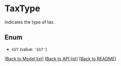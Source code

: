 # TaxType

Indicates the type of tax.

## Enum

* `GST` (value: `'GST'`)

[[Back to Model list]](../README.md#documentation-for-models) [[Back to API list]](../README.md#documentation-for-api-endpoints) [[Back to README]](../README.md)


